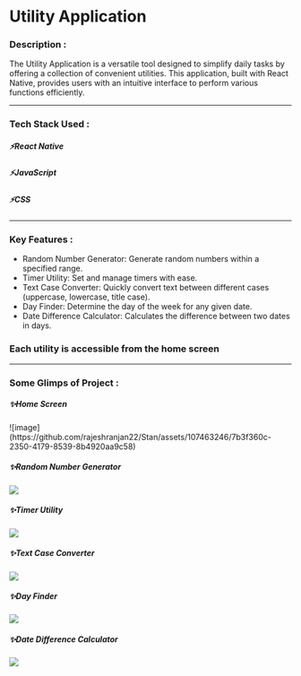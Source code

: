  <h1>Utility Application</h1>

 <h3>Description :</h3>
 The Utility Application is a versatile tool designed to simplify daily tasks by offering a collection of convenient utilities. This application, built with React Native, provides users with an intuitive
 interface to perform various functions efficiently.
 
 ---

<h3>Tech Stack Used :</h3>
<h5>⚡React Native</h5>
<h5>⚡JavaScript</h5>
<h5>⚡CSS</h5>

---

<h3> Key Features :</h3>

- Random Number Generator: Generate random numbers within a specified range.
- Timer Utility: Set and manage timers with ease.
- Text Case Converter: Quickly convert text between different cases (uppercase, lowercase, title case).
- Day Finder: Determine the day of the week for any given date.
- Date Difference Calculator: Calculates the difference between two dates in days.

<h3> Each utility is accessible from the home screen </h3>

---

 <h3>Some Glimps of Project :</h3>

<h5>✨Home Screen</h5>
![image](https://github.com/rajeshranjan22/Stan/assets/107463246/7b3f360c-2350-4179-8539-8b4920aa9c58)

<h5>✨Random Number Generator</h5>
    <img src="./myProject/assets/RandomNumberGenerator.jpg"/>

<h5>✨Timer Utility</h5>
<img src="./myProject/assets/TimerUtility.jpg"/>

<h5>✨Text Case Converter</h5>
    <img src="./myProject/assets/TextCaseConverter.jpg"/>

<h5>✨Day Finder</h5>
<img src="./myProject/assets/DayFinder.jpg"/>

<h5>✨Date Difference Calculator</h5>
<img src="./myProject/assets/DateDifferenceCalculator.jpg"/>


